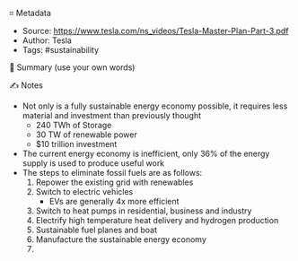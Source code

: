 ⌗ Metadata
- Source: https://www.tesla.com/ns_videos/Tesla-Master-Plan-Part-3.pdf
- Author: Tesla
- Tags: #sustainability

📰 Summary (use your own words)


✍️ Notes
- Not only is a fully sustainable energy economy possible, it requires less material and investment than previously thought
	- 240 TWh of Storage
	- 30 TW of renewable power
	- $10 trillion investment 
- The current energy economy is inefficient, only 36% of the energy supply is used to produce useful work
- The steps to eliminate fossil fuels are as follows:
	1. Repower the existing grid with renewables
	2. Switch to electric vehicles
		- EVs are generally 4x more efficient
	3. Switch to heat pumps in residential, business and industry
	4. Electrify high temperature heat delivery and hydrogen production
	5. Sustainable fuel planes and boat
	6. Manufacture the sustainable energy economy
	7. 